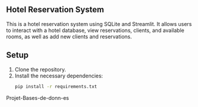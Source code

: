 ## Hotel Reservation System

This is a hotel reservation system using SQLite and Streamlit. It allows users to interact with a hotel database, view reservations, clients, and available rooms, as well as add new clients and reservations.

## Setup

1. Clone the repository.
2. Install the necessary dependencies:
   ```bash
   pip install -r requirements.txt
 Projet-Bases-de-donn-es
